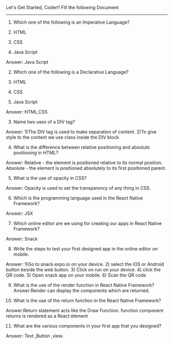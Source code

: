 Let's Get Started, Coder!!
Fill the following Document
__________________________________________________________________________
 
1. Which one of the following is an Imperative Language?
 
1. HTML
2. CSS
3. Java Script
 
Answer: Java Script
 
 
2. Which one of the following is a Declarative Language?
 
1. HTML
2. CSS
3. Java Script
 
Answer: HTML,CSS 
               
 
 
3. Name two uses of a DIV tag?
 
Answer:  1)The DIV tag is used to make separation  of content.
                  2)To give style to the content we use class inside the DIV block
 
 4. What is the difference between relative positioning and absolute positioning in HTML?
 
Answer: Relative - the element is positioned relative to its normal position.
            Absolute - the element is positioned absolutely to its first positioned parent.
 
5. What is the use of opacity in CSS?
 
Answer: Opacity is used to set the transparency of any thing in CSS.
 
 
6. Which is the programming language used in the React Native Framework?
 
Answer: JSX
 
 7. Which online editor are we using for creating our apps in React Native Framework?
 
Answer: Snack
 
 
8. Write the steps to test your first designed app in the online editor on mobile.
 
Answer:  1)Go to snack.expo.io on your device.
2) select the iOS or Android button beside the web button.
3) Click on run on your device.
4) click the QR code.
5) Open snack app on your mobile.
6) Scan the QR code
 
9. What is the use of the render function in React Native Framework?
Answer:Render can display the components which are returned.
 
 10. What is the use of the return function in the React Native Framework?
 
Answer:Return statement acts like the Draw Function. function component returns is rendered as a React element


11. What are the various components in your first app that you designed?
 
Answer: Text ,Button ,view.
 
